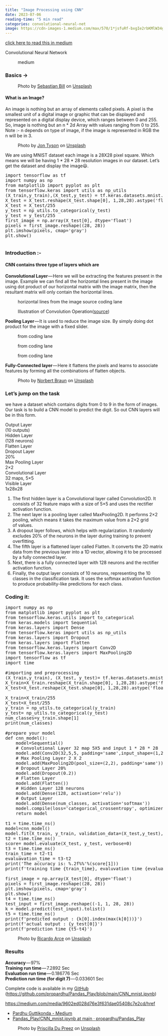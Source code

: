 ```yaml
---
title: "Image Processing using CNN"
date: 2023-07-06
reading-time: "5 min read"
categories: convolutional-neural-net
image: https://cdn-images-1.medium.com/max/570/1*jsfuRf-bxgIe2rbKMlW34g.gif
---
```


[click here to read this in medium](https://guttikondaparthasai.medium.com/image-processing-using-cnn-4285a1cd4a1c?source=rss-2c47946b91eb------2)

<p>Convolutional Neural Network</p><figure><img alt="" src="https://cdn-images-1.medium.com/max/570/1*jsfuRf-bxgIe2rbKMlW34g.gif" /><figcaption>medium</figcaption></figure><h3>Basics →</h3><figure><img alt="" src="https://cdn-images-1.medium.com/max/1024/0*0aXDT66-F3PL5FPK" /><figcaption>Photo by <a href="https://unsplash.com/@sebbill?utm_source=medium&amp;utm_medium=referral">Sebastian Bill</a> on <a href="https://unsplash.com?utm_source=medium&amp;utm_medium=referral">Unsplash</a></figcaption></figure><h4>What is an Image?</h4><p>An image is nothing but an array of elements called pixels. A pixel is the smallest unit of a digital image or graphic that can be displayed and represented on a digital display device, which ranges between 0 and 255.<br />So, image is nothing but an n * 2d Array with values ranging from 0 to 255.<br />Note :- n depends on type of image, if the image is represented in RGB the n will be in 3.</p><figure><img alt="" src="https://cdn-images-1.medium.com/max/1024/0*PsmVDdnBT1XZFn2H" /><figcaption>Photo by <a href="https://unsplash.com/@jontyson?utm_source=medium&amp;utm_medium=referral">Jon Tyson</a> on <a href="https://unsplash.com?utm_source=medium&amp;utm_medium=referral">Unsplash</a></figcaption></figure><p>We are using MNIST dataset each image is a 28X28 pixel square. Which means we will be having 1 * 28 * 28 resolution images in our dataset. Let’s get the dataset and display the image😃.</p><pre>import tensorflow as tf<br />import numpy as np<br />from matplotlib import pyplot as plt<br />from tensorflow.keras import utils as np_utils<br />(X_train,y_train),(X_test,y_test) = tf.keras.datasets.mnist.load_data()<br />X_test = X_test.reshape(X_test.shape[0], 1,28,28).astype('float32')<br />X_test = X_test/255<br />y_test = np_utils.to_categorical(y_test)<br />y_test = y_test/255<br />first_image = np.array(X_test[0], dtype='float')<br />pixels = first_image.reshape((28, 28))<br />plt.imshow(pixels, cmap='gray')<br />plt.show()</pre><figure><img alt="" src="https://cdn-images-1.medium.com/max/416/1*v5DgiJRMj6Z_r6qRvq_lFw.png" /></figure><h3>Introduction :-</h3><h4><strong>CNN contains three type of layers which are</strong></h4><p><strong>Convolutional Layer </strong>— Here we will be extracting the features present in the image. Example we can find all the horizontal lines present in the image using dot product of our horizontal matrix with the image matrix, then the resultant matrix will only contain the horizontal lines.</p><figure><img alt="" src="https://cdn-images-1.medium.com/max/1024/1*FjBn6-MCNReZbi_LdvNKlw.png" /><figcaption>horizontal lines from the image source coding lane</figcaption></figure><figure><img alt="" src="https://cdn-images-1.medium.com/max/1024/1*ulfFYH5HbWpLTIfuebj5mQ.gif" /><figcaption>Illustration of Convolution Operation(<a href="https://miro.medium.com/v2/resize:fit:2340/1*Fw-ehcNBR9byHtho-Rxbtw.gif">source</a>)</figcaption></figure><p><strong>Pooling Layer</strong> — It is used to reduce the image size. By simply doing dot product for the image with a fixed slider.</p><figure><img alt="" src="https://cdn-images-1.medium.com/max/1024/1*YuxsVCChkKv051ivcV4hnw.png" /><figcaption>from coding lane</figcaption></figure><figure><img alt="" src="https://cdn-images-1.medium.com/max/1024/1*rgO9lIs8AarOTZ5LRo3ISw.png" /><figcaption>from coding lane</figcaption></figure><figure><img alt="" src="https://cdn-images-1.medium.com/max/1024/1*lBOGTvB0Txsgx-up3uRHfA.png" /><figcaption>from coding lane</figcaption></figure><p><strong>Fully-Connected layer</strong> — Here it flattens the pixels and learns to associate features by forming all the combinations of flatten objects.</p><figure><img alt="" src="https://cdn-images-1.medium.com/max/1024/0*F-1N3QaQypVO9jqE" /><figcaption>Photo by <a href="https://unsplash.com/@medion4you?utm_source=medium&amp;utm_medium=referral">Norbert Braun</a> on <a href="https://unsplash.com?utm_source=medium&amp;utm_medium=referral">Unsplash</a></figcaption></figure><h3>Let’s jump on the task</h3><p>we have a dataset which contains digits from 0 to 9 in the form of images. Our task is to build a CNN model to predict the digit. So out CNN layers will be in this form.</p><p>Output Layer<br />(10 outputs)<br />Hidden Layer<br />(128 neurons)<br />Flatten Layer<br />Dropout Layer<br />20%<br />Max Pooling Layer<br />2×2<br />Convolutional Layer<br />32 maps, 5×5<br />Visible Layer<br />1x28x28</p><ol><li>The first hidden layer is a Convolutional layer called Convolution2D. It consists of 32 feature maps with a size of 5×5 and uses the rectifier activation function.</li><li>The next layer is a pooling layer called MaxPooling2D. It performs 2×2 pooling, which means it takes the maximum value from a 2×2 grid of values.</li><li>A dropout layer follows, which helps with regularization. It randomly excludes 20% of the neurons in the layer during training to prevent overfitting.</li><li>The fifth layer is a flattened layer called Flatten. It converts the 2D matrix data from the previous layer into a 1D vector, allowing it to be processed by a fully connected layer.</li><li>Next, there is a fully connected layer with 128 neurons and the rectifier activation function.</li><li>Finally, the output layer consists of 10 neurons, representing the 10 classes in the classification task. It uses the softmax activation function to produce probability-like predictions for each class.</li></ol><h3>Coding it:</h3><pre>import numpy as np<br />from matplotlib import pyplot as plt<br />from tensorflow.keras.utils import to_categorical<br />from keras.models import Sequential<br />from keras.layers import Dense<br />from tensorflow.keras import utils as np_utils<br />from keras.layers import Dropout<br />from keras.layers import Flatten<br />from tensorflow.keras.layers import Conv2D<br />from tensorflow.keras.layers import MaxPooling2D<br />import tensorflow as tf<br />import time<br /><br />#importing and preprocessing<br />(X_train,y_train), (X_test, y_test)= tf.keras.datasets.mnist.load_data()<br />X_train=X_train.reshape(X_train.shape[0], 1,28,28).astype('float32')<br />X_test=X_test.reshape(X_test.shape[0], 1,28,28).astype('float32')<br /><br />X_train=X_train/255<br />X_test=X_test/255<br />y_train = np_utils.to_categorical(y_train)<br />y_test= np_utils.to_categorical(y_test)<br />num_classes=y_train.shape[1]<br />print(num_classes)<br /><br />#prepare your model<br />def cnn_model():<br />    model=Sequential()<br />    # Convolutional Layer 32 map 5X5 and input 1 * 28 * 28<br />    model.add(Conv2D(32,5,5, padding='same',input_shape=(1,28,28), activation='relu'))<br />    # Max Pooling Layer 2 X 2<br />    model.add(MaxPooling2D(pool_size=(2,2), padding='same'))<br />    # Dropout Layer 20%<br />    model.add(Dropout(0.2))<br />    # Flatten Layer<br />    model.add(Flatten())<br />    # Hidden Layer 128 neurons<br />    model.add(Dense(128, activation='relu'))<br />    # Output Layer<br />    model.add(Dense(num_classes, activation='softmax'))<br />    model.compile(loss='categorical_crossentropy', optimizer='adam', metrics=['accuracy'])<br />    return model<br /><br />t1 = time.time_ns()<br />model=cnn_model()<br />model.fit(X_train, y_train, validation_data=(X_test,y_test),epochs=10, batch_size=200, verbose=2)<br />t2 = time.time_ns()<br />score= model.evaluate(X_test, y_test, verbose=0)<br />t3 = time.time_ns()<br />train_time = t2-t1<br />evaluavation_time = t3-t2<br />print('The accuracy is: %.2f%%'%(score[1]))<br />print(f'training time {train_time}, evaluvation time {evaluavation_time}')<br /><br />first_image = np.array(X_test[0], dtype='float')<br />pixels = first_image.reshape((28, 28))<br />plt.imshow(pixels, cmap='gray')<br />plt.show()<br />t4 = time.time_ns()<br />test_input = first_image.reshape((-1, 1, 28, 28))<br />k = model.predict(test_input).tolist()<br />t5 = time.time_ns()<br />print(f'predicted output : {k[0].index(max(k[0]))}')<br />print(f'actual output : {y_test[0]}')<br />print(f'prediction time {t5-t4}')</pre><figure><img alt="" src="https://cdn-images-1.medium.com/max/1024/0*8GGWUYnv97EbOugZ" /><figcaption>Photo by <a href="https://unsplash.com/es/@jrarce?utm_source=medium&amp;utm_medium=referral">Ricardo Arce</a> on <a href="https://unsplash.com?utm_source=medium&amp;utm_medium=referral">Unsplash</a></figcaption></figure><h3>Results</h3><p><strong>Accuracy</strong> — 97%<br /><strong>Training run time</strong> — 7.2892 Sec<br /><strong>Evaluation run time</strong> — 0.186776 Sec<br /><strong>Prediction run time (for digit 7) </strong>— 0.033601 Sec</p><p>Complete code is available in my <a href="https://github.com/propardhu/Pandas_Play/blob/main/CNN_mnist.ipynb">GitHub</a> (<a href="https://github.com/propardhu/Pandas_Play/blob/main/CNN_mnist.ipynb">https://github.com/propardhu/Pandas_Play/blob/main/CNN_mnist.ipynb</a>)</p><a href="https://medium.com/media/9602ed028d76e3f631dae05408c7e2cd/href">https://medium.com/media/9602ed028d76e3f631dae05408c7e2cd/href</a><ul><li><a href="https://guttikondaparthasai.medium.com/">Pardhu Guttikonda - Medium</a></li><li><a href="https://github.com/propardhu/Pandas_Play/blob/main/CNN_mnist.ipynb">Pandas_Play/CNN_mnist.ipynb at main · propardhu/Pandas_Play</a></li></ul><figure><img alt="" src="https://cdn-images-1.medium.com/max/1024/0*CS_Pg0DSbPEWFhcA" /><figcaption>Photo by <a href="https://unsplash.com/@priscilladupreez?utm_source=medium&amp;utm_medium=referral">Priscilla Du Preez</a> on <a href="https://unsplash.com?utm_source=medium&amp;utm_medium=referral">Unsplash</a></figcaption></figure><img alt="" height="1" src="https://medium.com/_/stat?event=post.clientViewed&amp;referrerSource=full_rss&amp;postId=4285a1cd4a1c" width="1" />
